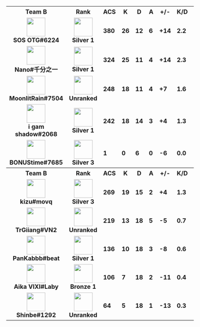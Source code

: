 <table>
  <tr>
    <th align="center">Team B</th>
    <th>Rank
    </th><th title="Average Combat Score">ACS</th>
    <th title="Kills">K</th>
    <th title="Deaths">D</th>
    <th title="Assists">A</th>
    <th title="Kill Difference">+/-</th>
    <th title="Kill/Death Ratio">K/D</th>
    <th title="Average Damage Delta per Second">DDÎ”</th>
    <th>ADR</th>
    <th>HS%</th>
    <th>KAST</th>
    <th>FK</th>
    <th>FD</th>
    <th>MK</th>
  </tr><tr>
      <td align="center">
        <img src="https://titles.trackercdn.com/valorant-api/agents/569fdd95-4d10-43ab-ca70-79becc718b46/displayicon.png" width="50">
        <br>
        <b>
          SOS OTG#6224
        </b></td>
      <td align="center">
        <img src="https://trackercdn.com/cdn/tracker.gg/valorant/icons/tiersv2/9.png" width="50">
        <br>
        <b>Silver 1</b>
      </td><td>
        <b>380</b>
      </td>
      <td>
        <b>26</b>
      </td>
      <td>
        <b>12</b>
      </td>
      <td>
        <b>6</b>
      </td>
      <td>
        <b>+14
        </b>
      </td>
      <td>
        <b>2.2</b>
      </td>
      <td>
        <b>115</b>
      </td>
      <td>
        <b>238.2</b>
      </td>
      <td>
        <b>11.7%</b>
      </td>
      <td>
        <b>80.0%</b>
      </td>
      <td>
        <b>8</b>
      </td>
      <td>
        <b>1</b>
      </td>
      <td>
        <b>3</b>
      </td>
    </tr><tr>
      <td align="center">
        <img src="https://titles.trackercdn.com/valorant-api/agents/f94c3b30-42be-e959-889c-5aa313dba261/displayicon.png" width="50">
        <br>
        <b>
          Nano#千分之一
        </b></td>
      <td align="center">
        <img src="https://trackercdn.com/cdn/tracker.gg/valorant/icons/tiersv2/9.png" width="50">
        <br>
        <b>Silver 1</b>
      </td><td>
        <b>324</b>
      </td>
      <td>
        <b>25</b>
      </td>
      <td>
        <b>11</b>
      </td>
      <td>
        <b>4</b>
      </td>
      <td>
        <b>+14
        </b>
      </td>
      <td>
        <b>2.3</b>
      </td>
      <td>
        <b>98</b>
      </td>
      <td>
        <b>203.8</b>
      </td>
      <td>
        <b>13.6%</b>
      </td>
      <td>
        <b>75.0%</b>
      </td>
      <td>
        <b>4</b>
      </td>
      <td>
        <b>0</b>
      </td>
      <td>
        <b>5</b>
      </td>
    </tr><tr>
      <td align="center">
        <img src="https://titles.trackercdn.com/valorant-api/agents/1dbf2edd-4729-0984-3115-daa5eed44993/displayicon.png" width="50">
        <br>
        <b>
          MoonlitRain#7504
        </b></td>
      <td align="center">
        <img src="https://trackercdn.com/cdn/tracker.gg/valorant/icons/tiersv2/0.png" width="50">
        <br>
        <b>Unranked</b>
      </td><td>
        <b>248</b>
      </td>
      <td>
        <b>18</b>
      </td>
      <td>
        <b>11</b>
      </td>
      <td>
        <b>4</b>
      </td>
      <td>
        <b>+7
        </b>
      </td>
      <td>
        <b>1.6</b>
      </td>
      <td>
        <b>45</b>
      </td>
      <td>
        <b>154.2</b>
      </td>
      <td>
        <b>9.5%</b>
      </td>
      <td>
        <b>85.0%</b>
      </td>
      <td>
        <b>1</b>
      </td>
      <td>
        <b>1</b>
      </td>
      <td>
        <b>1</b>
      </td>
    </tr><tr>
      <td align="center">
        <img src="https://titles.trackercdn.com/valorant-api/agents/bb2a4828-46eb-8cd1-e765-15848195d751/displayicon.png" width="50">
        <br>
        <b>
          i gam shadow#2068
        </b></td>
      <td align="center">
        <img src="https://trackercdn.com/cdn/tracker.gg/valorant/icons/tiersv2/9.png" width="50">
        <br>
        <b>Silver 1</b>
      </td><td>
        <b>242</b>
      </td>
      <td>
        <b>18</b>
      </td>
      <td>
        <b>14</b>
      </td>
      <td>
        <b>3</b>
      </td>
      <td>
        <b>+4
        </b>
      </td>
      <td>
        <b>1.3</b>
      </td>
      <td>
        <b>-2</b>
      </td>
      <td>
        <b>146.4</b>
      </td>
      <td>
        <b>10.1%</b>
      </td>
      <td>
        <b>70.0%</b>
      </td>
      <td>
        <b>4</b>
      </td>
      <td>
        <b>0</b>
      </td>
      <td>
        <b>2</b>
      </td>
    </tr><tr>
      <td align="center">
        <img src="https://titles.trackercdn.com/valorant-api/agents/6f2a04ca-43e0-be17-7f36-b3908627744d/displayicon.png" width="50">
        <br>
        <b>
          BONUStime#7685
        </b></td>
      <td align="center">
        <img src="https://trackercdn.com/cdn/tracker.gg/valorant/icons/tiersv2/11.png" width="50">
        <br>
        <b>Silver 3</b>
      </td><td>
        <b>1</b>
      </td>
      <td>
        <b>0</b>
      </td>
      <td>
        <b>6</b>
      </td>
      <td>
        <b>0</b>
      </td>
      <td>
        <b>-6
        </b>
      </td>
      <td>
        <b>0.0</b>
      </td>
      <td>
        <b>-46</b>
      </td>
      <td>
        <b>1.1</b>
      </td>
      <td>
        <b>0.0%</b>
      </td>
      <td>
        <b>20.0%</b>
      </td>
      <td>
        <b>0</b>
      </td>
      <td>
        <b>1</b>
      </td>
      <td>
        <b>0</b>
      </td>
    </tr><tr>
    <th align="center">Team B</th>
    <th>Rank
    </th><th title="Average Combat Score">ACS</th>
    <th title="Kills">K</th>
    <th title="Deaths">D</th>
    <th title="Assists">A</th>
    <th title="Kill Difference">+/-</th>
    <th title="Kill/Death Ratio">K/D</th>
    <th title="Average Damage Delta per Second">DDÎ”</th>
    <th>ADR</th>
    <th>HS%</th>
    <th>KAST</th>
    <th>FK</th>
    <th>FD</th>
    <th>MK</th>
  </tr><tr>
      <td align="center">
        <img src="https://titles.trackercdn.com/valorant-api/agents/569fdd95-4d10-43ab-ca70-79becc718b46/displayicon.png" width="50">
        <br>
        <b>
          kizu#movq
        </b></td>
      <td align="center">
        <img src="https://trackercdn.com/cdn/tracker.gg/valorant/icons/tiersv2/11.png" width="50">
        <br>
        <b>Silver 3</b>
      </td><td>
        <b>269</b>
      </td>
      <td>
        <b>19</b>
      </td>
      <td>
        <b>15</b>
      </td>
      <td>
        <b>2</b>
      </td>
      <td>
        <b>+4
        </b>
      </td>
      <td>
        <b>1.3</b>
      </td>
      <td>
        <b>39</b>
      </td>
      <td>
        <b>191.0</b>
      </td>
      <td>
        <b>20.3%</b>
      </td>
      <td>
        <b>75.0%</b>
      </td>
      <td>
        <b>1</b>
      </td>
      <td>
        <b>0</b>
      </td>
      <td>
        <b>2</b>
      </td>
    </tr><tr>
      <td align="center">
        <img src="https://titles.trackercdn.com/valorant-api/agents/7f94d92c-4234-0a36-9646-3a87eb8b5c89/displayicon.png" width="50">
        <br>
        <b>
          TrGiiang#VN2
        </b></td>
      <td align="center">
        <img src="https://trackercdn.com/cdn/tracker.gg/valorant/icons/tiersv2/0.png" width="50">
        <br>
        <b>Unranked</b>
      </td><td>
        <b>219</b>
      </td>
      <td>
        <b>13</b>
      </td>
      <td>
        <b>18</b>
      </td>
      <td>
        <b>5</b>
      </td>
      <td>
        <b>-5
        </b>
      </td>
      <td>
        <b>0.7</b>
      </td>
      <td>
        <b>-13</b>
      </td>
      <td>
        <b>139.8</b>
      </td>
      <td>
        <b>13.0%</b>
      </td>
      <td>
        <b>65.0%</b>
      </td>
      <td>
        <b>1</b>
      </td>
      <td>
        <b>4</b>
      </td>
      <td>
        <b>1</b>
      </td>
    </tr><tr>
      <td align="center">
        <img src="https://titles.trackercdn.com/valorant-api/agents/a3bfb853-43b2-7238-a4f1-ad90e9e46bcc/displayicon.png" width="50">
        <br>
        <b>
          PanKabbb#beat
        </b></td>
      <td align="center">
        <img src="https://trackercdn.com/cdn/tracker.gg/valorant/icons/tiersv2/9.png" width="50">
        <br>
        <b>Silver 1</b>
      </td><td>
        <b>136</b>
      </td>
      <td>
        <b>10</b>
      </td>
      <td>
        <b>18</b>
      </td>
      <td>
        <b>3</b>
      </td>
      <td>
        <b>-8
        </b>
      </td>
      <td>
        <b>0.6</b>
      </td>
      <td>
        <b>-69</b>
      </td>
      <td>
        <b>87.8</b>
      </td>
      <td>
        <b>9.5%</b>
      </td>
      <td>
        <b>45.0%</b>
      </td>
      <td>
        <b>1</b>
      </td>
      <td>
        <b>4</b>
      </td>
      <td>
        <b>1</b>
      </td>
    </tr><tr>
      <td align="center">
        <img src="https://titles.trackercdn.com/valorant-api/agents/1dbf2edd-4729-0984-3115-daa5eed44993/displayicon.png" width="50">
        <br>
        <b>
          Aika VIXI#Laby
        </b></td>
      <td align="center">
        <img src="https://trackercdn.com/cdn/tracker.gg/valorant/icons/tiersv2/6.png" width="50">
        <br>
        <b>Bronze 1</b>
      </td><td>
        <b>106</b>
      </td>
      <td>
        <b>7</b>
      </td>
      <td>
        <b>18</b>
      </td>
      <td>
        <b>2</b>
      </td>
      <td>
        <b>-11
        </b>
      </td>
      <td>
        <b>0.4</b>
      </td>
      <td>
        <b>-69</b>
      </td>
      <td>
        <b>73.5</b>
      </td>
      <td>
        <b>7.9%</b>
      </td>
      <td>
        <b>55.0%</b>
      </td>
      <td>
        <b>0</b>
      </td>
      <td>
        <b>1</b>
      </td>
      <td>
        <b>0</b>
      </td>
    </tr><tr>
      <td align="center">
        <img src="https://titles.trackercdn.com/valorant-api/agents/e370fa57-4757-3604-3648-499e1f642d3f/displayicon.png" width="50">
        <br>
        <b>
          Shinbe#1292
        </b></td>
      <td align="center">
        <img src="https://trackercdn.com/cdn/tracker.gg/valorant/icons/tiersv2/0.png" width="50">
        <br>
        <b>Unranked</b>
      </td><td>
        <b>64</b>
      </td>
      <td>
        <b>5</b>
      </td>
      <td>
        <b>18</b>
      </td>
      <td>
        <b>1</b>
      </td>
      <td>
        <b>-13
        </b>
      </td>
      <td>
        <b>0.3</b>
      </td>
      <td>
        <b>-97</b>
      </td>
      <td>
        <b>42.2</b>
      </td>
      <td>
        <b>16.7%</b>
      </td>
      <td>
        <b>30.0%</b>
      </td>
      <td>
        <b>0</b>
      </td>
      <td>
        <b>8</b>
      </td>
      <td>
        <b>0</b>
      </td>
    </tr></table>

